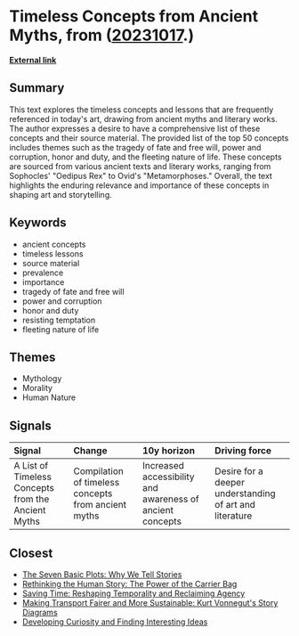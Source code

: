 # __Timeless Concepts from Ancient Myths__, from ([20231017](https://kghosh.substack.com/p/20231017).)

__[External link](https://danielmiessler.com/p/timeless-concepts-from-ancient-myths)__



## Summary

This text explores the timeless concepts and lessons that are frequently referenced in today's art, drawing from ancient myths and literary works. The author expresses a desire to have a comprehensive list of these concepts and their source material. The provided list of the top 50 concepts includes themes such as the tragedy of fate and free will, power and corruption, honor and duty, and the fleeting nature of life. These concepts are sourced from various ancient texts and literary works, ranging from Sophocles' "Oedipus Rex" to Ovid's "Metamorphoses." Overall, the text highlights the enduring relevance and importance of these concepts in shaping art and storytelling.

## Keywords

* ancient concepts
* timeless lessons
* source material
* prevalence
* importance
* tragedy of fate and free will
* power and corruption
* honor and duty
* resisting temptation
* fleeting nature of life

## Themes

* Mythology
* Morality
* Human Nature

## Signals

| Signal                                             | Change                                              | 10y horizon                                               | Driving force                                           |
|:---------------------------------------------------|:----------------------------------------------------|:----------------------------------------------------------|:--------------------------------------------------------|
| A List of Timeless Concepts from the Ancient Myths | Compilation of timeless concepts from ancient myths | Increased accessibility and awareness of ancient concepts | Desire for a deeper understanding of art and literature |

## Closest

* [The Seven Basic Plots: Why We Tell Stories](6e4c77b94dc98f1c752477e4840c37cb)
* [Rethinking the Human Story: The Power of the Carrier Bag](9583276a9aeb9f9a0bf87400700799bc)
* [Saving Time: Reshaping Temporality and Reclaiming Agency](047936a2b08c1b5dda3018bc98dc1d9b)
* [Making Transport Fairer and More Sustainable: Kurt Vonnegut's Story Diagrams](1dbdb53b9176700aa063df870b44f2b5)
* [Developing Curiosity and Finding Interesting Ideas](4b827b6a0c41e87019713723ad04efce)